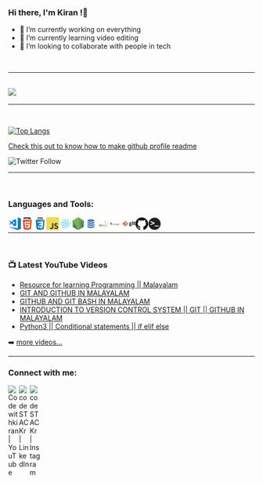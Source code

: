 ### Hi there, I'm Kiran !👋


- 🔭 I’m currently working on everything 
- 🌱 I’m currently learning video editing
- 👯 I’m looking to collaborate with people in tech

<br>

----

<br>
<img align='centre' src='https://github-readme-stats.vercel.app/api?username=kiranmurali93&&show_icons=true&title_color=fgffff&icon_color=fgffff&text_color=FFFFF&bg_color=0000' >

<br>

----

<br>

[![Top Langs](https://github-readme-stats.vercel.app/api/top-langs/?username=kiranmurali93&layout=compact)](https://github.com/kiranmurali93)

 [Check this out to know how to make github profile readme](https://kiranmurali93.github.io/blog/post/github_profile_readme/)

![Twitter Follow](https://img.shields.io/twitter/follow/Kirannambair?style=social)
<br>

----

<br>

### Languages and Tools:

<img align="left" alt="Visual Studio Code" width="26px" src="https://raw.githubusercontent.com/github/explore/80688e429a7d4ef2fca1e82350fe8e3517d3494d/topics/visual-studio-code/visual-studio-code.png" />
<img align="left" alt="HTML5" width="26px" src="https://raw.githubusercontent.com/github/explore/80688e429a7d4ef2fca1e82350fe8e3517d3494d/topics/html/html.png" />
<img align="left" alt="CSS3" width="26px" src="https://raw.githubusercontent.com/github/explore/80688e429a7d4ef2fca1e82350fe8e3517d3494d/topics/css/css.png" />
<img align="left" alt="JavaScript" width="26px" src="https://raw.githubusercontent.com/github/explore/80688e429a7d4ef2fca1e82350fe8e3517d3494d/topics/javascript/javascript.png" />
<img align="left" alt="React" width="26px" src="https://raw.githubusercontent.com/github/explore/80688e429a7d4ef2fca1e82350fe8e3517d3494d/topics/react/react.png" />
<img align="left" alt="Node.js" width="26px" src="https://raw.githubusercontent.com/github/explore/80688e429a7d4ef2fca1e82350fe8e3517d3494d/topics/nodejs/nodejs.png" />
<img align="left" alt="SQL" width="26px" src="https://raw.githubusercontent.com/github/explore/80688e429a7d4ef2fca1e82350fe8e3517d3494d/topics/sql/sql.png" />
<img align="left" alt="MySQL" width="26px" src="https://raw.githubusercontent.com/github/explore/80688e429a7d4ef2fca1e82350fe8e3517d3494d/topics/mysql/mysql.png" />
<img align="left" alt="MongoDB" width="26px" src="https://raw.githubusercontent.com/github/explore/80688e429a7d4ef2fca1e82350fe8e3517d3494d/topics/mongodb/mongodb.png" />
<img align="left" alt="Git" width="26px" src="https://raw.githubusercontent.com/github/explore/80688e429a7d4ef2fca1e82350fe8e3517d3494d/topics/git/git.png" />
<img align="left" alt="GitHub" width="26px" src="https://raw.githubusercontent.com/github/explore/78df643247d429f6cc873026c0622819ad797942/topics/github/github.png" />
<img align="left" alt="Terminal" width="26px" src="https://raw.githubusercontent.com/github/explore/80688e429a7d4ef2fca1e82350fe8e3517d3494d/topics/terminal/terminal.png" />

<br>

----

<br>

### 📺 Latest YouTube Videos

<!-- YOUTUBE:START -->
- [Resource for learning Programming || Malayalam](https://www.youtube.com/watch?v=qEQNu8RKZLY)
- [GIT AND GITHUB IN MALAYALAM](https://www.youtube.com/watch?v=rn1DJkNvPbY)
- [GITHUB AND GIT BASH IN MALAYALAM](https://www.youtube.com/watch?v=J9E4plFrxKM)
- [INTRODUCTION TO VERSION CONTROL SYSTEM || GIT || GITHUB IN MALAYALAM](https://www.youtube.com/watch?v=FeecutHFi4o)
- [Python3 || Conditional statements || if elif else](https://www.youtube.com/watch?v=Vby7AHGn5vY)
<!-- YOUTUBE:END -->

➡️ [more videos...](https://www.youtube.com/channel/UC5rb-lnd-4rtJqRIAWurURA)

---

### Connect with me:


[<img align="left" alt="Codewithkiran | YouTube" width="22px" src="https://cdn.jsdelivr.net/npm/simple-icons@v3/icons/youtube.svg" />][youtube]


[<img align="left" alt="codeSTACKr | LinkedIn" width="22px" src="https://cdn.jsdelivr.net/npm/simple-icons@v3/icons/linkedin.svg" />][linkedin]


[<img align="left" alt="codeSTACKr | Instagram" width="22px" src="https://cdn.jsdelivr.net/npm/simple-icons@v3/icons/instagram.svg" />][instagram]





[youtube]: https://www.youtube.com/channel/UC5rb-lnd-4rtJqRIAWurURA/videos
[instagram]: https://www.instagram.com/kiran__nambiar/
[linkedin]: https://www.linkedin.com/in/kiran-p-k/
